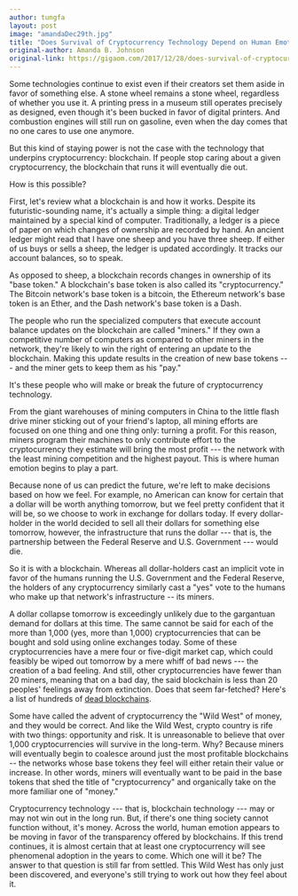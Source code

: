 ```yaml
---
author: tungfa
layout: post
image: "amandaDec29th.jpg"
title: "Does Survival of Cryptocurrency Technology Depend on Human Emotion?"
original-author: Amanda B. Johnson 
original-link: https://gigaom.com/2017/12/28/does-survival-of-cryptocurrency-technology-depend-on-human-emotion/
---
```


Some technologies continue to exist even if their creators set them aside in favor of something else. A stone wheel remains a stone wheel, regardless of whether you use it. A printing press in a museum still operates precisely as designed, even though it's been bucked in favor of digital printers. And combustion engines will still run on gasoline, even when the day comes that no one cares to use one anymore.

But this kind of staying power is not the case with the technology that underpins cryptocurrency: blockchain. If people stop caring about a given cryptocurrency, the blockchain that runs it will eventually die out.

How is this possible?

First, let's review what a blockchain is and how it works. Despite its futuristic-sounding name, it's actually a simple thing: a digital ledger maintained by a special kind of computer. Traditionally, a ledger is a piece of paper on which changes of ownership are recorded by hand. An ancient ledger might read that I have one sheep and you have three sheep. If either of us buys or sells a sheep, the ledger is updated accordingly. It tracks our account balances, so to speak.

As opposed to sheep, a blockchain records changes in ownership of its "base token." A blockchain's base token is also called its "cryptocurrency." The Bitcoin network's base token is a bitcoin, the Ethereum network's base token is an Ether, and the Dash network's base token is a Dash.

The people who run the specialized computers that execute account balance updates on the blockchain are called "miners." If they own a competitive number of computers as compared to other miners in the network, they're likely to win the right of entering an update to the blockchain. Making this update results in the creation of new base tokens --- and the miner gets to keep them as his "pay."

It's these people who will make or break the future of cryptocurrency technology.

From the giant warehouses of mining computers in China to the little flash drive miner sticking out of your friend's laptop, all mining efforts are focused on one thing and one thing only: turning a profit. For this reason, miners program their machines to only contribute effort to the cryptocurrency they estimate will bring the most profit --- the network with the least mining competition and the highest payout. This is where human emotion begins to play a part.

Because none of us can predict the future, we're left to make decisions based on how we feel. For example, no American can know for certain that a dollar will be worth anything tomorrow, but we feel pretty confident that it will be, so we choose to work in exchange for dollars today. If every dollar-holder in the world decided to sell all their dollars for something else tomorrow, however, the infrastructure that runs the dollar --- that is, the partnership between the Federal Reserve and U.S. Government --- would die.

So it is with a blockchain. Whereas all dollar-holders cast an implicit vote in favor of the humans running the U.S. Government and the Federal Reserve, the holders of any cryptocurrency similarly cast a "yes" vote to the humans who make up that network's infrastructure -- its miners.

A dollar collapse tomorrow is exceedingly unlikely due to the gargantuan demand for dollars at this time. The same cannot be said for each of the more than 1,000 (yes, more than 1,000) cryptocurrencies that can be bought and sold using online exchanges today. Some of these cryptocurrencies have a mere four or five-digit market cap, which could feasibly be wiped out tomorrow by a mere whiff of bad news --- the creation of a bad feeling. And still, other cryptocurrencies have fewer than 20 miners, meaning that on a bad day, the said blockchain is less than 20 peoples' feelings away from extinction. Does that seem far-fetched? Here's a list of hundreds of [dead blockchains](https://bitcointalk.org/index.php?topic=588413.0).

Some have called the advent of cryptocurrency the "Wild West" of money, and they would be correct. And like the Wild West, crypto country is rife with two things: opportunity and risk. It is unreasonable to believe that over 1,000 cryptocurrencies will survive in the long-term. Why? Because miners will eventually begin to coalesce around just the most profitable blockchains -- the networks whose base tokens they feel will either retain their value or increase. In other words, miners will eventually want to be paid in the base tokens that shed the title of "cryptocurrency" and organically take on the more familiar one of "money."

Cryptocurrency technology --- that is, blockchain technology --- may or may not win out in the long run. But, if there's one thing society cannot function without, it's money. Across the world, human emotion appears to be moving in favor of the transparency offered by blockchains. If this trend continues, it is almost certain that at least one cryptocurrency will see phenomenal adoption in the years to come. Which one will it be? The answer to that question is still far from settled. This Wild West has only just been discovered, and everyone's still trying to work out how they feel about it.
